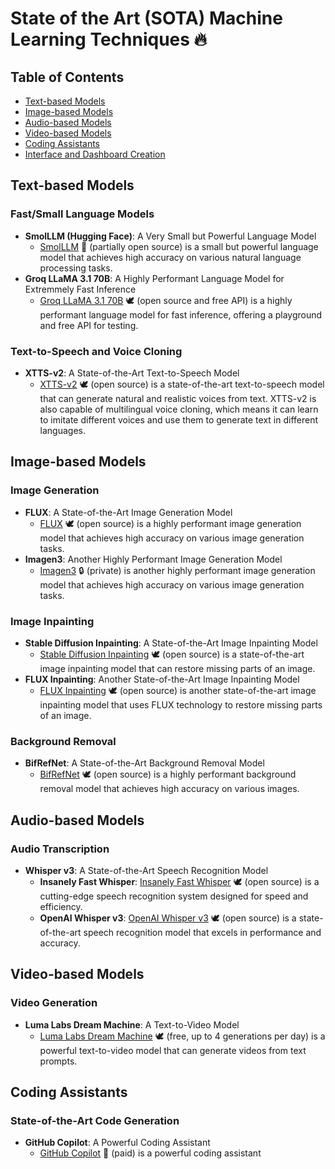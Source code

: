 **State of the Art (SOTA) Machine Learning Techniques 🔥**
===========================================================

**Table of Contents**
-----------------

* [Text-based Models](#text-based-models)
* [Image-based Models](#image-based-models)
* [Audio-based Models](#audio-based-models)
* [Video-based Models](#video-based-models)
* [Coding Assistants](#coding-assistants)
* [Interface and Dashboard Creation](#interface-and-dashboard-creation)

**Text-based Models**
----------------------

### Fast/Small Language Models

* **SmolLLM (Hugging Face)**: A Very Small but Powerful Language Model
	+ [SmolLLM](https://huggingface.co/smolllm) 🤝 (partially open source) is a small but powerful language model that achieves high accuracy on various natural language processing tasks.
* **Groq LLaMA 3.1 70B**: A Highly Performant Language Model for Extremmely Fast Inference
	+ [Groq LLaMA 3.1 70B](https://console.groq.com/playground?model=llama-3.1-70b-versatile) 🕊️ (open source and free API) is a highly performant language model for fast inference, offering a playground and free API for testing.

### Text-to-Speech and Voice Cloning

* **XTTS-v2**: A State-of-the-Art Text-to-Speech Model
	+ [XTTS-v2](https://huggingface.co/coqui/XTTS-v2) 🕊️ (open source) is a state-of-the-art text-to-speech model that can generate natural and realistic voices from text. XTTS-v2 is also capable of multilingual voice cloning, which means it can learn to imitate different voices and use them to generate text in different languages.

**Image-based Models**
----------------------

### Image Generation

* **FLUX**: A State-of-the-Art Image Generation Model
	+ [FLUX](https://huggingface.co/black-forest-labs/FLUX.1-dev) 🕊️ (open source) is a highly performant image generation model that achieves high accuracy on various image generation tasks.
* **Imagen3**: Another Highly Performant Image Generation Model
	+ [Imagen3](https://github.com/imagen3/imagen3) 🔒 (private) is another highly performant image generation model that achieves high accuracy on various image generation tasks.

### Image Inpainting

* **Stable Diffusion Inpainting**: A State-of-the-Art Image Inpainting Model
	+ [Stable Diffusion Inpainting](https://stablediffusion.fr/inpainting) 🕊️ (open source) is a state-of-the-art image inpainting model that can restore missing parts of an image.
* **FLUX Inpainting**: Another State-of-the-Art Image Inpainting Model
	+ [FLUX Inpainting](https://huggingface.co/spaces/SkalskiP/FLUX.1-inpaint) 🕊️ (open source) is another state-of-the-art image inpainting model that uses FLUX technology to restore missing parts of an image.

### Background Removal

* **BifRefNet**: A State-of-the-Art Background Removal Model
	+ [BifRefNet](https://huggingface.co/spaces/ZhengPeng7/BiRefNet_demo) 🕊️ (open source) is a highly performant background removal model that achieves high accuracy on various images.

**Audio-based Models**
----------------------

### Audio Transcription

* **Whisper v3**: A State-of-the-Art Speech Recognition Model
	+ **Insanely Fast Whisper**: [Insanely Fast Whisper](https://github.com/Vaibhavs10/insanely-fast-whisper) 🕊️ (open source) is a cutting-edge speech recognition system designed for speed and efficiency.
	+ **OpenAI Whisper v3**: [OpenAI Whisper v3](https://huggingface.co/openai/whisper-large-v3) 🕊️ (open source) is a state-of-the-art speech recognition model that excels in performance and accuracy.

**Video-based Models**
----------------------

### Video Generation

* **Luma Labs Dream Machine**: A Text-to-Video Model
	+ [Luma Labs Dream Machine](https://lumalabs.ai/dream-machine) 🕊️ (free, up to 4 generations per day) is a powerful text-to-video model that can generate videos from text prompts.

**Coding Assistants**
----------------------

### State-of-the-Art Code Generation

* **GitHub Copilot**: A Powerful Coding Assistant
	+ [GitHub Copilot](https://github.com/features/copilot) 💸 (paid) is a powerful coding assistant
